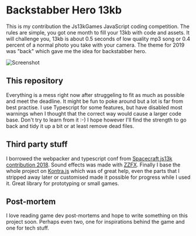 # Backstabber Hero 13kb
This is my contribution the Js13kGames JavaScript coding competition. The rules are simple, you got one month to fill your 13kb with code and assets. It will challenge you, 13kb is about 0.5 seconds of low quality mp3 song or 0.4 percent of a normal photo you take with your camera. The theme for 2019 was "back" which gave me the idea for backstabber hero.

![Screenshot](/nkholski/backstabberhero/blob/master/gitscreenshot.png?raw=true)

## This repository
Everything is a mess right now after struggeling to fit as much as possible and meet the deadline. It might be fun to poke around but a lot is far from best practise. I use Typescript for some features, but have disabled most warnings when I thought that the correct way would cause a larger code base. Don't try to learn from it :-) I hope however I'll find the strength to go back and tidy it up a bit or at least remove dead files.

## Third party stuff
I borrowed the webpacker and typescript conf from [Spacecraft js13k contribution 2018](https://github.com/tricsi/spacecraft). Sound effects was made with [ZZFX](https://zzfx.3d2k.com/). Finally I base the whole project on [Kontra.js](https://straker.github.io/kontra/) which was of great help, even the parts that I stripped away later or customised made it possible for progress while I used it. Great library for prototyping or small games.

## Post-mortem
I love reading game dev post-mortems and hope to write something on this project soon. Perhaps even two, one for inspirations behind the game and one for tech stuff.

